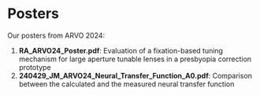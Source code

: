 # Posters
Our posters from ARVO 2024:
1. **RA_ARVO24_Poster.pdf**: Evaluation of a fixation-based tuning mechanism for large aperture tunable lenses in a presbyopia correction prototype
2. **240429_JM_ARVO24_Neural_Transfer_Function_A0.pdf**: Comparison between the calculated and the measured neural transfer function 

